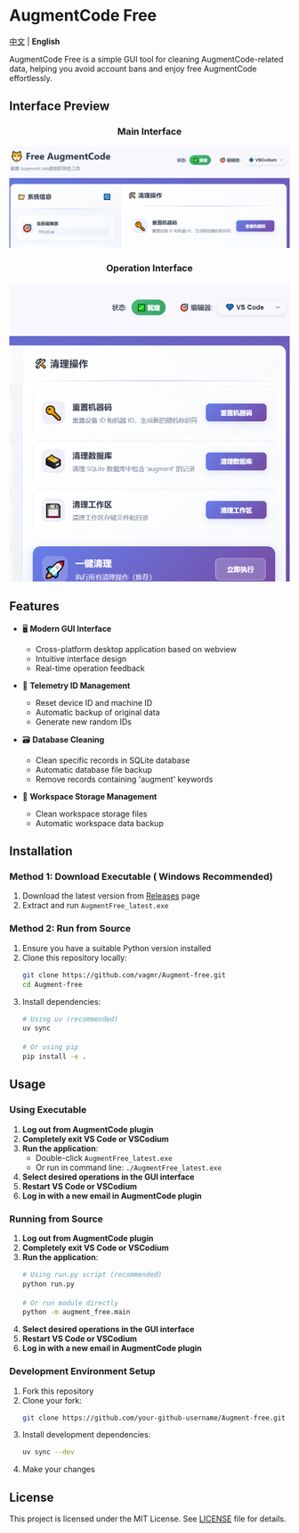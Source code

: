 # AugmentCode Free

[中文](README.md) | **English**

AugmentCode Free is a simple GUI tool for cleaning AugmentCode-related data, helping you avoid account bans and enjoy free AugmentCode effortlessly.

## Interface Preview

<div align="center">

### Main Interface
![Main Interface](docs/ui2.png)

### Operation Interface
![Operation Interface](docs/ui.png)

</div>

## Features

- 🖥️ **Modern GUI Interface**
  - Cross-platform desktop application based on webview
  - Intuitive interface design
  - Real-time operation feedback

- 📝 **Telemetry ID Management**
  - Reset device ID and machine ID
  - Automatic backup of original data
  - Generate new random IDs

- 🗃️ **Database Cleaning**
  - Clean specific records in SQLite database
  - Automatic database file backup
  - Remove records containing 'augment' keywords

- 💾 **Workspace Storage Management**
  - Clean workspace storage files
  - Automatic workspace data backup

## Installation

### Method 1: Download Executable ( Windows Recommended)

1. Download the latest version from [Releases](https://github.com/vagmr/Augment-free/releases) page
2. Extract and run `AugmentFree_latest.exe`

### Method 2: Run from Source

1. Ensure you have a suitable Python version installed
2. Clone this repository locally:
   ```bash
   git clone https://github.com/vagmr/Augment-free.git
   cd Augment-free
   ```
3. Install dependencies:
   ```bash
   # Using uv (recommended)
   uv sync

   # Or using pip
   pip install -e .
   ```

## Usage

### Using Executable

1. **Log out from AugmentCode plugin**
2. **Completely exit VS Code or VSCodium**
3. **Run the application**:
   - Double-click `AugmentFree_latest.exe`
   - Or run in command line: `./AugmentFree_latest.exe`
4. **Select desired operations in the GUI interface**
5. **Restart VS Code or VSCodium**
6. **Log in with a new email in AugmentCode plugin**

### Running from Source

1. **Log out from AugmentCode plugin**
2. **Completely exit VS Code or VSCodium**
3. **Run the application**:
   ```bash
   # Using run.py script (recommended)
   python run.py

   # Or run module directly
   python -m augment_free.main
   ```
4. **Select desired operations in the GUI interface**
5. **Restart VS Code or VSCodium**
6. **Log in with a new email in AugmentCode plugin**


### Development Environment Setup

1. Fork this repository
2. Clone your fork:
   ```bash
   git clone https://github.com/your-github-username/Augment-free.git
   ```
3. Install development dependencies:
   ```bash
   uv sync --dev
   ```
4. Make your changes

## License

This project is licensed under the MIT License. See [LICENSE](LICENSE) file for details.
